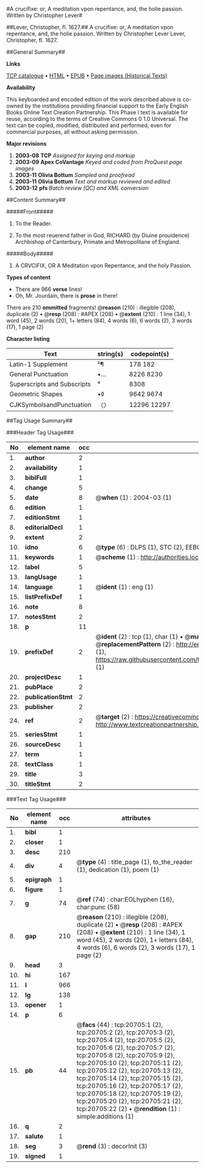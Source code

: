 #A crucifixe: or, A meditation vpon repentance, and, the holie passion. Written by Christopher Lever#

##Lever, Christopher, fl. 1627.##
A crucifixe: or, A meditation vpon repentance, and, the holie passion. Written by Christopher Lever
Lever, Christopher, fl. 1627.

##General Summary##

**Links**

[TCP catalogue](http://www.ota.ox.ac.uk/tcp/)  • 
[HTML](http://tei.it.ox.ac.uk/tcp/Texts-HTML/free/A05/A05379.html)  • 
[EPUB](http://tei.it.ox.ac.uk/tcp/Texts-EPUB/free/A05/A05379.epub) • 
[Page images (Historical Texts)](https://data.historicaltexts.jisc.ac.uk/view?pubId=eebo-99855224e&pageId=eebo-99855224e-20705-1)

**Availability**

This keyboarded and encoded edition of the
	       work described above is co-owned by the institutions
	       providing financial support to the Early English Books
	       Online Text Creation Partnership. This Phase I text is
	       available for reuse, according to the terms of Creative
	       Commons 0 1.0 Universal. The text can be copied,
	       modified, distributed and performed, even for
	       commercial purposes, all without asking permission.

**Major revisions**

1. __2003-08__ __TCP__ *Assigned for keying and markup*
1. __2003-09__ __Apex CoVantage__ *Keyed and coded from ProQuest page images*
1. __2003-11__ __Olivia Bottum__ *Sampled and proofread*
1. __2003-11__ __Olivia Bottum__ *Text and markup reviewed and edited*
1. __2003-12__ __pfs__ *Batch review (QC) and XML conversion*

##Content Summary##

#####Front#####

1. To the Reader.

1. To the most reuerend father in God, RICHARD (by Diuine prouidence) Archbishop of Canterbury, Primate and Metropolitane of England.

#####Body#####

1. A CRVCIFIX, OR A Meditation vpon Repentance, and the holy Passion.

**Types of content**

  * There are 966 **verse** lines!
  * Oh, Mr. Jourdain, there is **prose** in there!

There are 210 **ommitted** fragments! 
 @__reason__ (210) : illegible (208), duplicate (2)  •  @__resp__ (208) : #APEX (208)  •  @__extent__ (210) : 1 line (34), 1 word (45), 2 words (20), 1+ letters (84), 4 words (6), 6 words (2), 3 words (17), 1 page (2)

**Character listing**


|Text|string(s)|codepoint(s)|
|---|---|---|
|Latin-1 Supplement|²¶|178 182|
|General Punctuation|•…|8226 8230|
|Superscripts             and Subscripts|⁴|8308|
|Geometric Shapes|▪◊|9642 9674|
|CJKSymbolsandPunctuation|〈〉|12296 12297|

##Tag Usage Summary##

###Header Tag Usage###

|No|element name|occ|attributes|
|---|---|---|---|
|1.|__author__|2||
|2.|__availability__|1||
|3.|__biblFull__|1||
|4.|__change__|5||
|5.|__date__|8| @__when__ (1) : 2004-03 (1)|
|6.|__edition__|1||
|7.|__editionStmt__|1||
|8.|__editorialDecl__|1||
|9.|__extent__|2||
|10.|__idno__|6| @__type__ (6) : DLPS (1), STC (2), EEBO-CITATION (1), PROQUEST (1), VID (1)|
|11.|__keywords__|1| @__scheme__ (1) : http://authorities.loc.gov/ (1)|
|12.|__label__|5||
|13.|__langUsage__|1||
|14.|__language__|1| @__ident__ (1) : eng (1)|
|15.|__listPrefixDef__|1||
|16.|__note__|8||
|17.|__notesStmt__|2||
|18.|__p__|11||
|19.|__prefixDef__|2| @__ident__ (2) : tcp (1), char (1)  •  @__matchPattern__ (2) : ([0-9\-]+):([0-9IVX]+) (1), (.+) (1)  •  @__replacementPattern__ (2) : http://eebo.chadwyck.com/downloadtiff?vid=$1&page=$2 (1), https://raw.githubusercontent.com/textcreationpartnership/Texts/master/tcpchars.xml#$1 (1)|
|20.|__projectDesc__|1||
|21.|__pubPlace__|2||
|22.|__publicationStmt__|2||
|23.|__publisher__|2||
|24.|__ref__|2| @__target__ (2) : https://creativecommons.org/publicdomain/zero/1.0/ (1), http://www.textcreationpartnership.org/docs/. (1)|
|25.|__seriesStmt__|1||
|26.|__sourceDesc__|1||
|27.|__term__|1||
|28.|__textClass__|1||
|29.|__title__|3||
|30.|__titleStmt__|2||


###Text Tag Usage###

|No|element name|occ|attributes|
|---|---|---|---|
|1.|__bibl__|1||
|2.|__closer__|1||
|3.|__desc__|210||
|4.|__div__|4| @__type__ (4) : title_page (1), to_the_reader (1), dedication (1), poem (1)|
|5.|__epigraph__|1||
|6.|__figure__|1||
|7.|__g__|74| @__ref__ (74) : char:EOLhyphen (16), char:punc (58)|
|8.|__gap__|210| @__reason__ (210) : illegible (208), duplicate (2)  •  @__resp__ (208) : #APEX (208)  •  @__extent__ (210) : 1 line (34), 1 word (45), 2 words (20), 1+ letters (84), 4 words (6), 6 words (2), 3 words (17), 1 page (2)|
|9.|__head__|3||
|10.|__hi__|167||
|11.|__l__|966||
|12.|__lg__|138||
|13.|__opener__|1||
|14.|__p__|6||
|15.|__pb__|44| @__facs__ (44) : tcp:20705:1 (2), tcp:20705:2 (2), tcp:20705:3 (2), tcp:20705:4 (2), tcp:20705:5 (2), tcp:20705:6 (2), tcp:20705:7 (2), tcp:20705:8 (2), tcp:20705:9 (2), tcp:20705:10 (2), tcp:20705:11 (2), tcp:20705:12 (2), tcp:20705:13 (2), tcp:20705:14 (2), tcp:20705:15 (2), tcp:20705:16 (2), tcp:20705:17 (2), tcp:20705:18 (2), tcp:20705:19 (2), tcp:20705:20 (2), tcp:20705:21 (2), tcp:20705:22 (2)  •  @__rendition__ (1) : simple:additions (1)|
|16.|__q__|2||
|17.|__salute__|1||
|18.|__seg__|3| @__rend__ (3) : decorInit (3)|
|19.|__signed__|1||
